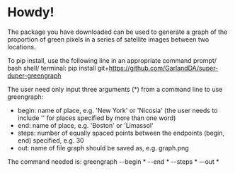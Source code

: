 Howdy!
======
The package you have downloaded can be used to generate a graph of the proportion of green pixels in a series of satellite images between two locations. 

To pip install, use the following line in an appropriate command prompt/ bash shell/ terminal:
pip install git+https://github.com/GarlandDA/super-duper-greengraph

The user need only input three arguments (*) from a command line to use greengraph:
- begin: name of place, e.g. 'New York' or 'Nicosia' (the user needs to include '' for places specified by more than one word)
- end: name of place, e.g. 'Boston' or 'Limassol'
- steps: number of equally spaced points between the endpoints (begin, end) specified, e.g. 30
- out: name of file graph should be saved as, e.g. graph.png

The command needed is:
greengraph --begin * --end * --steps * --out *